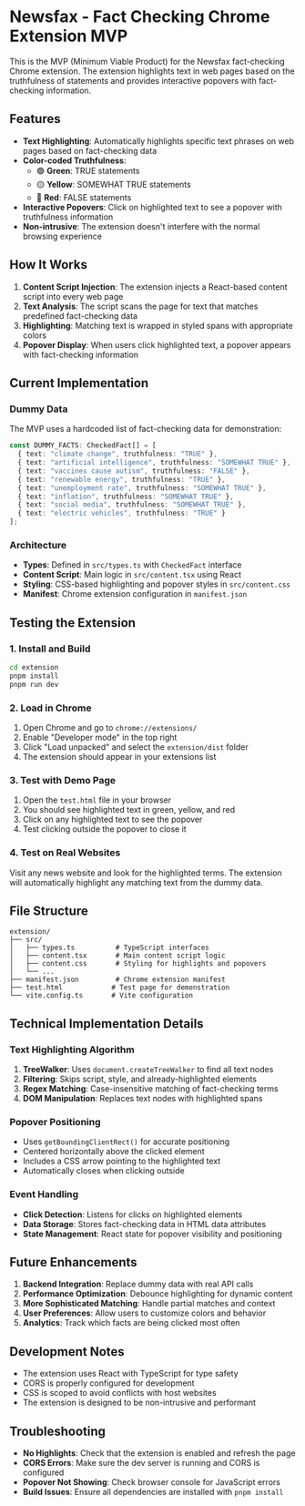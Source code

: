 # Newsfax - Fact Checking Chrome Extension MVP

This is the MVP (Minimum Viable Product) for the Newsfax fact-checking Chrome extension. The extension highlights text in web pages based on the truthfulness of statements and provides interactive popovers with fact-checking information.

## Features

- **Text Highlighting**: Automatically highlights specific text phrases on web pages based on fact-checking data
- **Color-coded Truthfulness**: 
  - 🟢 **Green**: TRUE statements
  - 🟡 **Yellow**: SOMEWHAT TRUE statements  
  - 🔴 **Red**: FALSE statements
- **Interactive Popovers**: Click on highlighted text to see a popover with truthfulness information
- **Non-intrusive**: The extension doesn't interfere with the normal browsing experience

## How It Works

1. **Content Script Injection**: The extension injects a React-based content script into every web page
2. **Text Analysis**: The script scans the page for text that matches predefined fact-checking data
3. **Highlighting**: Matching text is wrapped in styled spans with appropriate colors
4. **Popover Display**: When users click highlighted text, a popover appears with fact-checking information

## Current Implementation

### Dummy Data
The MVP uses a hardcoded list of fact-checking data for demonstration:

```typescript
const DUMMY_FACTS: CheckedFact[] = [
  { text: "climate change", truthfulness: "TRUE" },
  { text: "artificial intelligence", truthfulness: "SOMEWHAT TRUE" },
  { text: "vaccines cause autism", truthfulness: "FALSE" },
  { text: "renewable energy", truthfulness: "TRUE" },
  { text: "unemployment rate", truthfulness: "SOMEWHAT TRUE" },
  { text: "inflation", truthfulness: "SOMEWHAT TRUE" },
  { text: "social media", truthfulness: "SOMEWHAT TRUE" },
  { text: "electric vehicles", truthfulness: "TRUE" }
];
```

### Architecture
- **Types**: Defined in `src/types.ts` with `CheckedFact` interface
- **Content Script**: Main logic in `src/content.tsx` using React
- **Styling**: CSS-based highlighting and popover styles in `src/content.css`
- **Manifest**: Chrome extension configuration in `manifest.json`

## Testing the Extension

### 1. Install and Build
```bash
cd extension
pnpm install
pnpm run dev
```

### 2. Load in Chrome
1. Open Chrome and go to `chrome://extensions/`
2. Enable "Developer mode" in the top right
3. Click "Load unpacked" and select the `extension/dist` folder
4. The extension should appear in your extensions list

### 3. Test with Demo Page
1. Open the `test.html` file in your browser
2. You should see highlighted text in green, yellow, and red
3. Click on any highlighted text to see the popover
4. Test clicking outside the popover to close it

### 4. Test on Real Websites
Visit any news website and look for the highlighted terms. The extension will automatically highlight any matching text from the dummy data.

## File Structure

```
extension/
├── src/
│   ├── types.ts          # TypeScript interfaces
│   ├── content.tsx       # Main content script logic
│   ├── content.css       # Styling for highlights and popovers
│   └── ...
├── manifest.json         # Chrome extension manifest
├── test.html            # Test page for demonstration
└── vite.config.ts       # Vite configuration
```

## Technical Implementation Details

### Text Highlighting Algorithm
1. **TreeWalker**: Uses `document.createTreeWalker` to find all text nodes
2. **Filtering**: Skips script, style, and already-highlighted elements
3. **Regex Matching**: Case-insensitive matching of fact-checking terms
4. **DOM Manipulation**: Replaces text nodes with highlighted spans

### Popover Positioning
- Uses `getBoundingClientRect()` for accurate positioning
- Centered horizontally above the clicked element
- Includes a CSS arrow pointing to the highlighted text
- Automatically closes when clicking outside

### Event Handling
- **Click Detection**: Listens for clicks on highlighted elements
- **Data Storage**: Stores fact-checking data in HTML data attributes
- **State Management**: React state for popover visibility and positioning

## Future Enhancements

1. **Backend Integration**: Replace dummy data with real API calls
2. **Performance Optimization**: Debounce highlighting for dynamic content
3. **More Sophisticated Matching**: Handle partial matches and context
4. **User Preferences**: Allow users to customize colors and behavior
5. **Analytics**: Track which facts are being clicked most often

## Development Notes

- The extension uses React with TypeScript for type safety
- CORS is properly configured for development
- CSS is scoped to avoid conflicts with host websites
- The extension is designed to be non-intrusive and performant

## Troubleshooting

- **No Highlights**: Check that the extension is enabled and refresh the page
- **CORS Errors**: Make sure the dev server is running and CORS is configured
- **Popover Not Showing**: Check browser console for JavaScript errors
- **Build Issues**: Ensure all dependencies are installed with `pnpm install` 